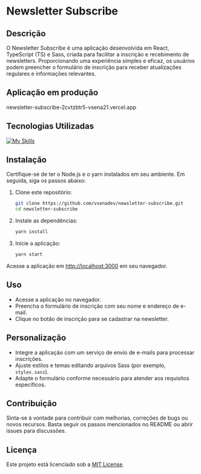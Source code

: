# Newsletter Subscribe

## Descrição
O Newsletter Subscribe é uma aplicação desenvolvida em React, TypeScript (TS) e Sass, criada para facilitar a inscrição e recebimento de newsletters. Proporcionando uma experiência simples e eficaz, os usuários podem preencher o formulário de inscrição para receber atualizações regulares e informações relevantes.

## Aplicação em produção
newsletter-subscribe-2cvtzbtr5-vsena21.vercel.app

## Tecnologias Utilizadas
[![My Skills](https://skillicons.dev/icons?i=react,ts,sass)](https://skillicons.dev)

## Instalação
Certifique-se de ter o Node.js e o yarn instalados em seu ambiente. Em seguida, siga os passos abaixo:

1. Clone este repositório:
   ```bash
   git clone https://github.com/vsenadev/newsletter-subscribe.git
   cd newsletter-subscribe
   ```

2. Instale as dependências:
   ```bash
   yarn install
   ```

3. Inicie a aplicação:
   ```bash
   yarn start
   ```

Acesse a aplicação em [http://localhost:3000](http://localhost:3000) em seu navegador.

## Uso
- Acesse a aplicação no navegador.
- Preencha o formulário de inscrição com seu nome e endereço de e-mail.
- Clique no botão de inscrição para se cadastrar na newsletter.

## Personalização
- Integre a aplicação com um serviço de envio de e-mails para processar inscrições.
- Ajuste estilos e temas editando arquivos Sass (por exemplo, `styles.sass`).
- Adapte o formulário conforme necessário para atender aos requisitos específicos.

## Contribuição
Sinta-se à vontade para contribuir com melhorias, correções de bugs ou novos recursos. Basta seguir os passos mencionados no README ou abrir issues para discussões.

## Licença
Este projeto está licenciado sob a [MIT License](LICENSE).
